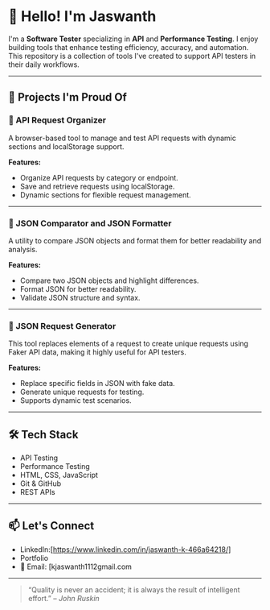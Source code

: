 
# 👋 Hello! I'm Jaswanth

I'm a **Software Tester** specializing in **API** and **Performance Testing**. I enjoy building tools that enhance testing efficiency, accuracy, and automation. This repository is a collection of tools I've created to support API testers in their daily workflows.

---

## 🚀 Projects I'm Proud Of

### 🔹 API Request Organizer
A browser-based tool to manage and test API requests with dynamic sections and localStorage support.

**Features:**
- Organize API requests by category or endpoint.
- Save and retrieve requests using localStorage.
- Dynamic sections for flexible request management.

---

### 🔹 JSON Comparator and JSON Formatter
A utility to compare JSON objects and format them for better readability and analysis.

**Features:**
- Compare two JSON objects and highlight differences.
- Format JSON for better readability.
- Validate JSON structure and syntax.

---

### 🔹 JSON Request Generator
This tool replaces elements of a request to create unique requests using Faker API data, making it highly useful for API testers.

**Features:**
- Replace specific fields in JSON with fake data.
- Generate unique requests for testing.
- Supports dynamic test scenarios.

---

## 🛠️ Tech Stack

- API Testing
- Performance Testing
- HTML, CSS, JavaScript
- Git & GitHub
- REST APIs

---

## 📫 Let's Connect

- LinkedIn:[https://www.linkedin.com/in/jaswanth-k-466a64218/]
- Portfolio
- 📧 Email: [kjaswanth1112gmail.com

---

> “Quality is never an accident; it is always the result of intelligent effort.” – *John Ruskin*
